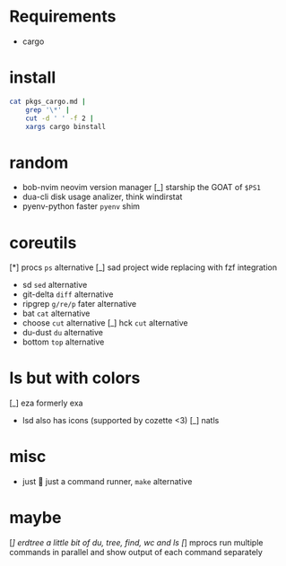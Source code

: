 # Requirements

- cargo

# install


```sh
cat pkgs_cargo.md |
    grep '\*' |
    cut -d ' ' -f 2 |
    xargs cargo binstall
```

# random

* bob-nvim
    neovim version manager
[_] starship
    the GOAT of `$PS1`
* dua-cli
    disk usage analizer, think windirstat
* pyenv-python
    faster `pyenv` shim



# coreutils

[*] procs
    `ps` alternative
[_] sad
    project wide replacing with fzf integration
* sd
    `sed` alternative
* git-delta
    `diff` alternative
* ripgrep
    `g/re/p` fater alternative
* bat
    `cat` alternative
* choose
    `cut` alternative
[_] hck
    `cut` alternative
* du-dust
    `du` alternative
* bottom
    `top` alternative



# ls but with colors

[_] eza
    formerly exa
* lsd
    also has icons (supported by cozette <3)
[_] natls

# misc

* just
    🚀 just a command runner, `make` alternative

# maybe

[_] erdtree
    a little bit of du, tree, find, wc and ls
[_] mprocs
    run multiple commands in parallel and show output of each command separately

